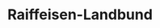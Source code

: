 ---
title: "Raiffeisen-Landbund"
url: /guetersloh/raiffeisen-landbund-niehorster-strasse/
shop: Garten-Center
---